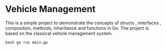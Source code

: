 # Vehicle Management
This is a simple project to demonstrate the concepts of structs , interfaces , composition, methods, inheritance and functions in Go. The project is based on the classical vehicle management system.

```bash go run main.go```